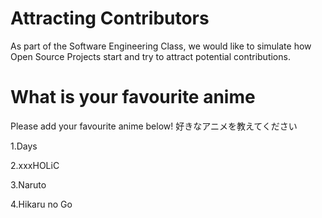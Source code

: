 # Attracting Contributors
As part of the Software Engineering Class, we would like to simulate how Open Source Projects start and try to attract potential contributions.

# What is your favourite anime 
Please add your favourite anime below!
好きなアニメを教えてください

1.Days

2.xxxHOLiC

3.Naruto

4.Hikaru no Go
